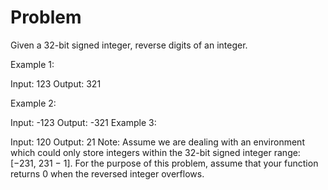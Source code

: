# Problem

Given a 32-bit signed integer, reverse digits of an integer.

Example 1:

Input: 123
Output: 321

Example 2:

Input: -123
Output: -321
Example 3:

Input: 120
Output: 21
Note:
Assume we are dealing with an environment which could only store integers within the 32-bit signed integer range: [−231,  231 − 1].
For the purpose of this problem, assume that your function returns 0 when the reversed integer overflows.
